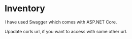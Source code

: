 # Inventory

I have used Swagger which comes with ASP.NET Core.

Upadate corls url, if you want to access with some other url.
